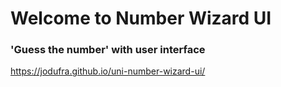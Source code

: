 # Welcome to Number Wizard UI

### 'Guess the number' with user interface

https://jodufra.github.io/uni-number-wizard-ui/
